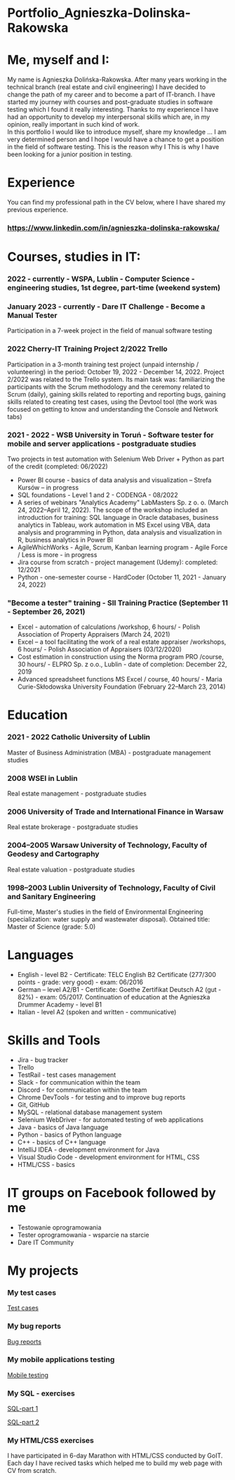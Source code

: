 # Portfolio_Agnieszka-Dolinska-Rakowska
# Me, myself and I:
My name is Agnieszka Dolińska-Rakowska. After many years working in the technical branch (real estate and civil engineering) I have decided to change the path of my career and to become a part of IT-branch. I have started my journey with courses and post-graduate studies in software testing which I found it really interesting. Thanks to my experience I have had an opportunity to develop my interpersonal skills which are, in my opinion, really important in such kind of work.  
In this portfolio I would like to introduce myself, share my knowledge ... 
I am very determined person and I hope I would have a chance to get a position in the field of software testing. 
This is the reason why I This is why I have been looking for a junior position in testing.

# Experience
You can find my professional path in the CV below, where I have shared my previous experience.
### https://www.linkedin.com/in/agnieszka-dolinska-rakowska/

# Courses, studies in IT:
### 2022 - currently - WSPA, Lublin - Computer Science - engineering studies, 1st degree, part-time (weekend system)
### January 2023 - currently - Dare IT Challenge - Become a Manual Tester 
Participation in a 7-week project in the field of manual software testing
### 2022 Cherry-IT Training Project 2/2022 Trello
Participation in a 3-month training test project (unpaid internship / volunteering) in the period: October 19, 2022 - December 14, 2022. Project 2/2022 was related to the Trello system. Its main task was: familiarizing the participants with the Scrum methodology and the ceremony related to Scrum (daily), gaining skills related to reporting and reporting bugs, gaining skills related to creating test cases, using the Devtool tool (the work was focused on getting to know and understanding the Console and Network tabs)
### 2021 - 2022 - WSB University in Toruń - Software tester for mobile and server applications - postgraduate studies
Two projects in test automation with Selenium Web Driver + Python as part of the credit (completed: 06/2022)
- Power BI course - basics of data analysis and visualization – Strefa Kursów – in progress
- SQL foundations - Level 1 and 2 - CODENGA - 08/2022
- A series of webinars "Analytics Academy" LabMasters Sp. z o. o. (March 24, 2022–April 12, 2022). The scope of the workshop included an introduction for training: SQL language in Oracle databases, business analytics in Tableau, work automation in MS Excel using VBA, data analysis and programming in Python, data analysis and visualization in R, business analytics in Power BI
- AgileWhichWorks - Agile, Scrum, Kanban learning program - Agile Force / Less is more - in progress
- Jira course from scratch - project management (Udemy): completed: 12/2021
- Python - one-semester course - HardCoder (October 11, 2021 - January 24, 2022)
### "Become a tester" training - SII Training Practice (September 11 - September 26, 2021)
- Excel - automation of calculations /workshop, 6 hours/ - Polish Association of Property Appraisers (March 24, 2021)
- Excel – a tool facilitating the work of a real estate appraiser /workshops, 6 hours/ - Polish Association of Appraisers (03/12/2020)
- Cost estimation in construction using the Norma program PRO /course, 30 hours/ - ELPRO Sp. z o.o., Lublin - date of completion: December 22, 2019
- Advanced spreadsheet functions MS Excel / course, 40 hours/ - Maria Curie-Skłodowska University Foundation (February 22–March 23, 2014)

# Education
### 2021 - 2022 Catholic University of Lublin 
Master of Business Administration (MBA) - postgraduate management studies
### 2008 WSEI in Lublin
Real estate management - postgraduate studies
### 2006 University of Trade and International Finance in Warsaw
Real estate brokerage - postgraduate studies
### 2004–2005 Warsaw University of Technology, Faculty of Geodesy and Cartography
Real estate valuation - postgraduate studies
### 1998–2003 Lublin University of Technology, Faculty of Civil and Sanitary Engineering
Full-time, Master's studies in the field of Environmental Engineering (specialization: water supply and wastewater disposal). 
Obtained title: Master of Science (grade: 5.0)

# Languages
- English - level B2 - Certificate: TELC English B2 Certificate (277/300 points - grade: very good) - exam: 06/2016
- German – level A2/B1 - Certificate: Goethe Zertifikat Deutsch A2 (gut - 82%) - exam: 05/2017. Continuation of education at the Agnieszka Drummer Academy - level B1
- Italian - level A2 (spoken and written - communicative)

# Skills and Tools
- Jira - bug tracker
- Trello
- TestRail - test cases management
- Slack - for communication within the team
- Discord - for communication within the team
- Chrome DevTools - for testing and to improve bug reports
- Git, GitHub
- MySQL - relational database management system
- Selenium WebDriver - for automated testing of web applications
- Java - basics of Java language
- Python - basics of Python language
- C++ - basics of C++ language
- IntelliJ IDEA - development environment for Java
- Visual Studio Code - development environment for HTML, CSS
- HTML/CSS - basics

# IT groups on Facebook followed by me
- Testowanie oprogramowania
- Tester oprogramowania - wsparcie na starcie
- Dare IT Community

# My projects

### My test cases
[Test cases](https://drive.google.com/drive/folders/1pqQ-1TuMhR0din42cYWBFgTMZBYOqDQV)

### My bug reports
[Bug reports](https://drive.google.com/drive/folders/1HbXGeI_B_8EhXLirP0Xdfd7-24dX7o0x)

### My mobile applications testing
[Mobile testing](https://drive.google.com/drive/folders/1h1SSTyLwgF2zBfc5SpQN31eXqX3zx7-0)

### My SQL - exercises
[SQL-part 1](https://drive.google.com/drive/folders/1tIYb44a7l6s1hH-cM3EaV4FnGLL_sOFt)

[SQL-part 2](https://drive.google.com/drive/folders/12pyneVNqlZ7IFzLLyWCuH8ZsHCRGLTGG)

### My HTML/CSS exercises 
I have participated in 6-day Marathon with HTML/CSS conducted by GoIT. Each day I have recived tasks which helped me to build my web page with CV from scratch.
